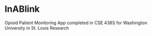# InABlink
Opioid Patient Monitoring App completed in CSE 438S for Washington University in St. Louis Research
